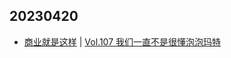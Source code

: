 ## 20230420
- [商业就是这样](https://thatisbiz.fireside.fm/) | [Vol.107 我们一直不是很懂泡泡玛特](https://thatisbiz.fireside.fm/115)

